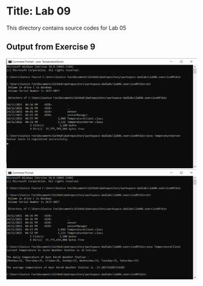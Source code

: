 # Title: Lab 09

This directory contains source codes for Lab 05

## Output from Exercise 9
![image](https://github.com/EuniceFoo533/dadrepository/blob/main/workspace-dadlabs/lab06/images/Exercise%209%20(1).png)
![image](https://github.com/EuniceFoo533/dadrepository/blob/main/workspace-dadlabs/lab06/images/Exercise%209%20(2).png)
